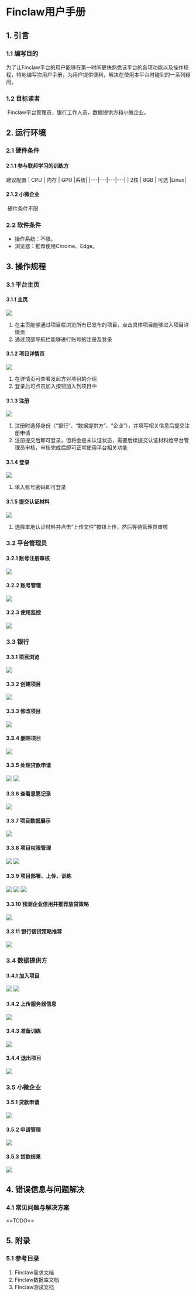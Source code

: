 # Finclaw用户手册

## 1. 引言

### 1.1 编写目的

​		为了让Finclaw平台的用户能够在第一时间更快熟悉该平台的各项功能以及操作规程，特地编写次用户手册，为用户提供便利，解决在使用本平台时碰到的一系列疑问。

### 1.2 目标读者

​		Finclaw平台管理员，银行工作人员，数据提供方和小微企业。

## 2. 运行环境

### 2.1 硬件条件

#### 2.1.1 参与联邦学习的训练方

建议配置
| CPU  | 内存 | GPU |系统|
|---|---|---|---|
| 2核 | 8GB  | 可选 |Linux|


#### 2.1.2 小微企业

​		硬件条件不限

### 2.2 软件条件

- 操作系统：不限。
- 浏览器：推荐使用Chrome、Edge。

## 3. 操作规程

### 3.1 平台主页

#### 3.1.1 主页
![](../pic/用户手册/首页.jpeg)
1. 在主页能够通过项目栏浏览所有已发布的项目，点击具体项目能够进入项目详情页
2. 通过顶部导航栏能够进行账号的注册及登录

#### 3.1.2 项目详情页
![](../pic/用户手册/detail.jpg)

1. 在详情页可查看发起方对项目的介绍
2. 登录后可点击加入按钮加入到项目中

#### 3.1.3 注册
![](../pic/用户手册/register.png)

1. 注册时选择身份（“银行”、“数据提供方”、“企业”），并填写相关信息后提交注册申请
2. 注册提交后即可登录，但将会是未认证状态，需要后续提交认证材料给平台管理员审核，审核完成后即可正常使用平台相关功能

#### 3.1.4 登录
![](../pic/用户手册/login.png)
1. 填入账号密码即可登录

#### 3.1.5 提交认证材料
![](../pic/用户手册/uploadUserFile.jpeg)
1. 选择本地认证材料并点击“上传文件”按钮上传，然后等待管理员审核

### 3.2 平台管理员

#### 3.2.1 账号注册审核
![](../pic/用户手册/accountReview.png)
#### 3.2.2 账号管理
![](../pic/用户手册/accountManage.jpg)
#### 3.2.3 使用监控
![](../pic/用户手册/model.jpg)

### 3.3 银行
#### 3.3.1 项目浏览
![](../pic/用户手册/projectReview.png)
#### 3.3.2 创建项目
![](../pic/用户手册/create.png)

#### 3.3.3 修改项目
![](../pic/用户手册/modify.png)

#### 3.3.4 删除项目
![](../pic/用户手册/deleteProject.png)
#### 3.3.5 处理贷款申请
![](../pic/用户手册/helpLoaner.png)
![](../pic/用户手册/helpLoaner2.png)
#### 3.3.6 查看意愿记录
![](../pic/用户手册/helpHistory.png)
#### 3.3.7 项目数据展示
![](../pic/用户手册/projectHome.png)
#### 3.3.8 项目权限管理
![](../pic/用户手册/projectAuthority.png)
![](../pic/用户手册/projectAuthority2.png)
#### 3.3.9 项目部署、上传、训练
![](../pic/用户手册/bankConfig.png)
![](../pic/用户手册/bankConfig2.png)
![](../pic/用户手册/bankConfig3.png)
#### 3.3.10 预测企业信用并推荐放贷策略
![](../pic/用户手册/predict.png)
#### 3.3.11 银行信贷策略推荐
![](../pic/用户手册/strategy.png)
### 3.4 数据提供方

#### 3.4.1 加入项目
![](../pic/用户手册/attendProject.png)
![](../pic/用户手册/detail.jpg)
#### 3.4.2 上传服务器信息
![](../pic/用户手册/config.jpg)
#### 3.4.3 准备训练
![](../pic/用户手册/ready.jpg)
#### 3.4.4 退出项目
![](../pic/用户手册/quitProject.jpg)

### 3.5 小微企业

#### 3.5.1 贷款申请
![](../pic/用户手册/request.png)
#### 3.5.2 申请管理
![](../pic/用户手册/requestManager.png)
#### 3.5.3 贷款结果
![](../pic/用户手册/responseReview.png)



## 4. 错误信息与问题解决

### 4.1 常见问题与解决方案

==TODO==

## 5. 附录

### 5.1 参考目录

1. Finclaw需求文档
2. Finclaw数据库文档
3. FInclaw测试文档